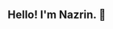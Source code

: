## Hello! I'm Nazrin. 👋

<!--
**Nali3171/Nali3171** is a ✨ _special_ ✨ repository because its `README.md` (this file) appears on your GitHub profile.

Here are some ideas to get you started:

💻 **Full Stack Software Engineer**  
🚀 **Currently working on:** Building full-stack applications using modern web technologies.  
📚 **Currently learning:** Java backend development.  
💬 **Ask me about:** Software engineering and transitioning into tech.  
⚽ **Hobbies:** Painting, gym, running, Mathematics, and reading.

---
### 🔗 Links

- 🌍 [Portfolio](https://nali3171.github.io/web-project/)   
- [LinkedIn](https://www.linkedin.com/in/nazrin-ali-546b261b1/)  

---
### 🚀 Skills

- **Frontend:** HTML, CSS, JavaScript, SCSS
- **Backend:** Node.js, Java, SQL
---

### 🎯 2025 Goals

- 🚀 Build and launch a personal full-stack project.  
- 📚 Master Java and build a complex backend system.  
- 🌱 Contribute to open-source projects and grow my portfolio.  

---

### 📌 Pinned Projects

- 🔹 **[Portfolio Website](https://nali3171.github.io/web-project/)** – A personal portfolio showcasing my projects.  
- 🔹 **[TypeScript Game](https://nali3171.github.io/country-quiz-game/)** – A browser-based quiz about the world using TypeScript.


-->
